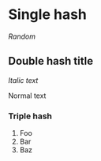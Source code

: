 # Single hash
*Random*

## Double hash title

*Italic text*

Normal text

### Triple hash
1. Foo
2. Bar
3. Baz
